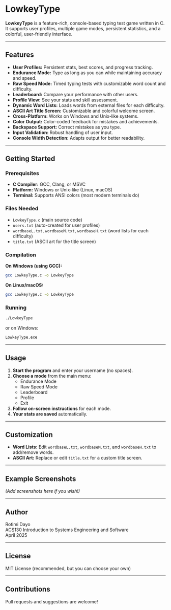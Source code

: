 # LowkeyType

**LowkeyType** is a feature-rich, console-based typing test game written in C.  
It supports user profiles, multiple game modes, persistent statistics, and a colorful, user-friendly interface.

---

## Features

- **User Profiles:** Persistent stats, best scores, and progress tracking.
- **Endurance Mode:** Type as long as you can while maintaining accuracy and speed.
- **Raw Speed Mode:** Timed typing tests with customizable word count and difficulty.
- **Leaderboard:** Compare your performance with other users.
- **Profile View:** See your stats and skill assessment.
- **Dynamic Word Lists:** Loads words from external files for each difficulty.
- **ASCII Art Title Screen:** Customizable and colorful welcome screen.
- **Cross-Platform:** Works on Windows and Unix-like systems.
- **Color Output:** Color-coded feedback for mistakes and achievements.
- **Backspace Support:** Correct mistakes as you type.
- **Input Validation:** Robust handling of user input.
- **Console Width Detection:** Adapts output for better readability.

---

## Getting Started

### Prerequisites

- **C Compiler:** GCC, Clang, or MSVC
- **Platform:** Windows or Unix-like (Linux, macOS)
- **Terminal:** Supports ANSI colors (most modern terminals do)

### Files Needed

- `LowkeyType.c` (main source code)
- `users.txt` (auto-created for user profiles)
- `wordbaseL.txt`, `wordbaseM.txt`, `wordbaseH.txt` (word lists for each difficulty)
- `title.txt` (ASCII art for the title screen)

### Compilation

**On Windows (using GCC):**
```sh
gcc LowkeyType.c -o LowkeyType
```

**On Linux/macOS:**
```sh
gcc LowkeyType.c -o LowkeyType
```

### Running

```sh
./LowkeyType
```
or on Windows:
```sh
LowkeyType.exe
```

---

## Usage

1. **Start the program** and enter your username (no spaces).
2. **Choose a mode** from the main menu:
   - Endurance Mode
   - Raw Speed Mode
   - Leaderboard
   - Profile
   - Exit
3. **Follow on-screen instructions** for each mode.
4. **Your stats are saved** automatically.

---

## Customization

- **Word Lists:** Edit `wordbaseL.txt`, `wordbaseM.txt`, and `wordbaseH.txt` to add/remove words.
- **ASCII Art:** Replace or edit `title.txt` for a custom title screen.

---

## Example Screenshots

*(Add screenshots here if you wish!)*

---

## Author

Rotimi Dayo  
ACS130 Introduction to Systems Engineering and Software  
April 2025

---

## License

MIT License (recommended, but you can choose your own)

---

## Contributions

Pull requests and suggestions are welcome!
